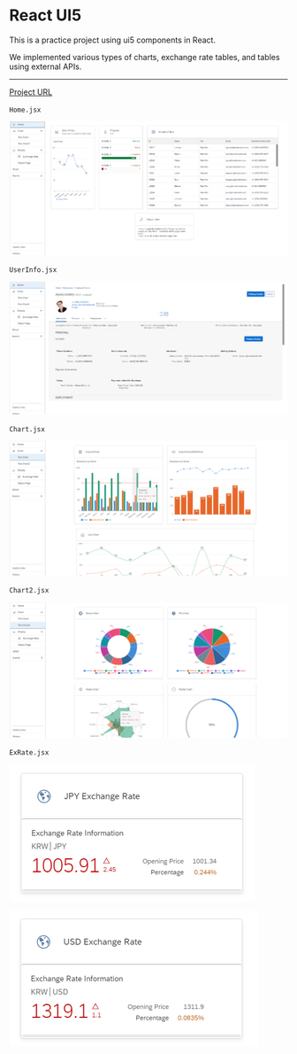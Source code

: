 # React UI5

This is a practice project using ui5 components in React.

We implemented various types of charts, exchange rate tables, and tables using external APIs.

---

[Project URL](https://mesh-kr.cfapps.ap12.hana.ondemand.com/)

`Home.jsx`

![Home](images/1.png)

`UserInfo.jsx`

![UserInfo](images/2.png)

`Chart.jsx`

![Chart](images/3.png)

`Chart2.jsx`

![Chart2](images/4.png)

`ExRate.jsx`

![ExRate-jpy](images/5.png)

![ExRate-usd](images/6.png)
